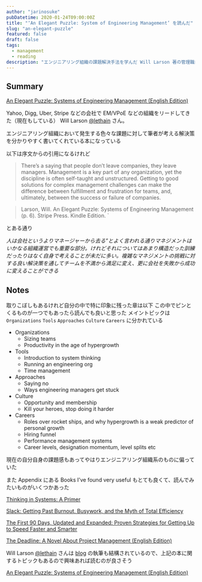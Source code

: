 ```yaml
---
author: "jarinosuke"
pubDatetime: 2020-01-24T09:00:00Z
title: "‘An Elegant Puzzle: System of Engineering Management’ を読んだ"
slug: "an-elegant-puzzle"
featured: false
draft: false
tags:
  - management
  - reading
description: "エンジニアリング組織の課題解決手法を学んだ Will Larson 著の管理職向け書籍レビュー"
---
```

## Summary


<a target="_blank" href="https://www.amazon.co.jp/gp/product/B07QYCHJ7V/ref=as_li_tl?ie=UTF8&camp=247&creative=1211&creativeASIN=B07QYCHJ7V&linkCode=as2&tag=jarinosuke-22&linkId=c1c4e39ef15a55d92176b23048dad366">An Elegant Puzzle: Systems of Engineering Management (English Edition)</a>

Yahoo, Digg, Uber, Stripe などの会社で EM/VPoE などの組織をリードしてきた（現在もしている） Will Larson [@lethain](https://twitter.com/lethain) さん。

エンジニアリング組織において発生する色々な課題に対して筆者が考える解決策を分かりやすく書いてくれている本になっている

以下は序文からの引用になるけれど


> There’s a saying that people don’t leave companies, they leave managers. Management is a key part of any organization, yet the discipline is often self-taught and unstructured. Getting to good solutions for complex management challenges can make the difference between fulfillment and frustration for teams, and, ultimately, between the success or failure of companies.

> Larson, Will. An Elegant Puzzle: Systems of Engineering Management (p. 6). Stripe Press. Kindle Edition. `

とある通り

*人は会社というよりマネージャーから去る”とよく言われる通りマネジメントはいかなる組織運営でも重要な部分。けれどそれについてはあまり構造だった訓練だったりはなく自身で考えることが未だに多い。複雑なマネジメントの挑戦に対する良い解決策を通してチームを不満から満足に変え、更に会社を失敗から成功に変えることができる*

## Notes

取りこぼしもあるけれど自分の中で特に印象に残った章は以下
この中でピンとくるものが一つでもあったら読んでも良いと思った
メイントピックは `Organizations` `Tools` `Approaches` `Culture` `Careers` に分かれている

* Organizations
  * Sizing teams
  * Productivity in the age of hypergrowth
* Tools
  * Introduction to system thinking
  * Running an engineering org
  * Time management
* Approaches
  * Saying no
  * Ways engineering managers get stuck
* Culture
  * Opportunity and membership
  * Kill your heroes, stop doing it harder
* Careers
  * Roles over rocket ships, and why hypergrowth is a weak predictor of personal growth
  * Hiring funnel
  * Performance management systems
  * Career levels, designation momentum, level splits etc

現在の自分自身の課題感もあってやはりエンジニアリング組織系のものに偏っていた

また Appendix にある Books I’ve found very useful もとても良くて、読んでみたいものがいくつかあった


<a target="_blank" href="https://www.amazon.co.jp/gp/product/1603580557/ref=as_li_tl?ie=UTF8&camp=247&creative=1211&creativeASIN=1603580557&linkCode=as2&tag=jarinosuke-22&linkId=034ab92d311197b2d958d26c60146774">Thinking in Systems: A Primer</a>


<a target="_blank" href="https://www.amazon.co.jp/gp/product/0767907698/ref=as_li_tl?ie=UTF8&camp=247&creative=1211&creativeASIN=0767907698&linkCode=as2&tag=jarinosuke-22&linkId=04a238e6983766da45c8f7c535a47b3c">Slack: Getting Past Burnout, Busywork, and the Myth of Total Efficiency</a>


<a target="_blank" href="https://www.amazon.co.jp/gp/product/1422188612/ref=as_li_tl?ie=UTF8&camp=247&creative=1211&creativeASIN=1422188612&linkCode=as2&tag=jarinosuke-22&linkId=fb44d62b7b04711404ab6123c79a29a3">The First 90 Days, Updated and Expanded: Proven Strategies for Getting Up to Speed Faster and Smarter</a>


<a target="_blank" href="https://www.amazon.co.jp/gp/product/B006MN4RAS/ref=as_li_tl?ie=UTF8&camp=247&creative=1211&creativeASIN=B006MN4RAS&linkCode=as2&tag=jarinosuke-22&linkId=7798d85c7de5e3f4e0136d6055110a29">The Deadline: A Novel About Project Management (English Edition)</a>

Will Larson [@lethain](https://twitter.com/lethain) さんは [blog](https://lethain.com) の執筆も結構されているので、上記の本に関するトピックもあるので興味あれば読むのが良さそう

<a target="_blank" href="https://www.amazon.co.jp/gp/product/B07QYCHJ7V/ref=as_li_tl?ie=UTF8&camp=247&creative=1211&creativeASIN=B07QYCHJ7V&linkCode=as2&tag=jarinosuke-22&linkId=c1c4e39ef15a55d92176b23048dad366">An Elegant Puzzle: Systems of Engineering Management (English Edition)</a>